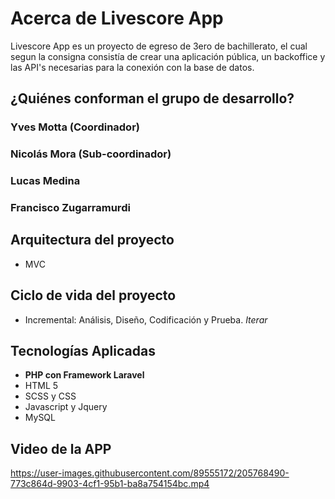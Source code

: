 # Acerca de Livescore App

Livescore App es un proyecto de egreso de 3ero de bachillerato, 
el cual segun la consigna consistía de crear una aplicación pública,
un backoffice y las API's necesarias para la conexión con la base de datos.

## ¿Quiénes conforman el grupo de desarrollo?

### Yves Motta (Coordinador)
### Nicolás Mora (Sub-coordinador)
### Lucas Medina
### Francisco Zugarramurdi

## Arquitectura del proyecto

  * MVC

## Ciclo de vida del proyecto

* Incremental: Análisis, Diseño, Codificación y Prueba. *Iterar*

## Tecnologías Aplicadas

* **PHP con Framework Laravel**
* HTML 5
* SCSS y CSS
* Javascript y Jquery
* MySQL

## Video de la APP

https://user-images.githubusercontent.com/89555172/205768490-773c864d-9903-4cf1-95b1-ba8a754154bc.mp4

